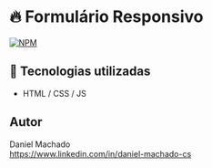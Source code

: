 # 🔥 Formulário Responsivo 
[![NPM](https://img.shields.io/npm/l/react)](https://github.com/daniellMC/FormResponsive/blob/main/LICENSE)

## 🚀 Tecnologias utilizadas 
- HTML / CSS / JS

## Autor 
Daniel Machado 
<br /> 
https://www.linkedin.com/in/daniel-machado-cs
